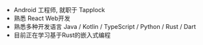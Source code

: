 * Android 工程师, 就职于 Tapplock
* 熟悉 React Web开发
* 熟悉多种开发语言 Java / Kotlin / TypeScript / Python / Rust / Dart
* 目前正在学习基于Rust的嵌入式编程